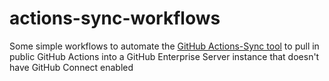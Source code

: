 # actions-sync-workflows
Some simple workflows to automate the [GitHub Actions-Sync tool](https://github.com/actions/actions-sync) to pull in public GitHub Actions into a GitHub Enterprise Server instance that doesn't have GitHub Connect enabled